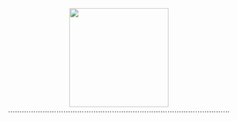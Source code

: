 
<div id="header" align="center">
 <img src="https://media1.tenor.com/m/T8gBMoHuv74AAAAd/mineshield-qwieftetert.gif" width="200"/>
</div>

<div id="header" align="center">
⋯⋯⋯⋯⋯⋯⋯⋯⋯⋯⋯⋯⋯⋯⋯⋯⋯⋯⋯⋯⋯⋯⋯⋯⋯⋯⋯⋯⋯⋯⋯⋯
</div>
